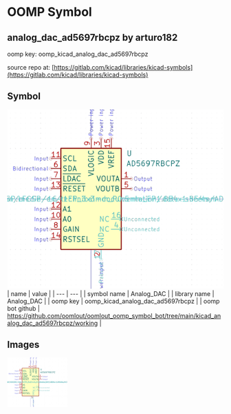 # OOMP Symbol  
## analog_dac_ad5697rbcpz  by arturo182  
  
oomp key: oomp_kicad_analog_dac_ad5697rbcpz  
  
source repo at: [https://gitlab.com/kicad/libraries/kicad-symbols](https://gitlab.com/kicad/libraries/kicad-symbols)  
## Symbol  
  
[![working.png](working_600.png)](working.png)  
| name | value | 
| --- | --- | 
| symbol name | Analog_DAC | 
| library name | Analog_DAC | 
| oomp key | oomp_kicad_analog_dac_ad5697rbcpz | 
| oomp bot github | https://github.com/oomlout/oomlout_oomp_symbol_bot/tree/main/kicad_analog_dac_ad5697rbcpz/working | 
## Images  
  
[![working.png](working_140.png)](working.png)  

